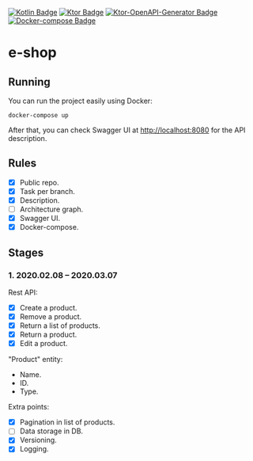 [![Kotlin Badge](https://img.shields.io/badge/kotlin-1.3.61-green.svg)](https://kotlinlang.org/)
[![Ktor Badge](https://img.shields.io/badge/ktor-1.3.1-green.svg)](https://ktor.io/)
[![Ktor-OpenAPI-Generator Badge](https://img.shields.io/badge/ktor--openapi--generator-0.0--beta.0-green.svg)](https://github.com/papsign/Ktor-OpenAPI-Generator)
[![Docker-compose Badge](https://img.shields.io/badge/docker-compose-blue.svg)](https://docs.docker.com/compose/)
# e-shop
## Running
You can run the project easily using Docker:
```shell script
docker-compose up
```

After that, you can check Swagger UI at <http://localhost:8080> for the API description.

## Rules
- [x] Public repo.
- [x] Task per branch.
- [x] Description.
- [ ] Architecture graph.
- [x] Swagger UI.
- [x] Docker-compose.

## Stages
### 1. 2020.02.08 – 2020.03.07
Rest API:
- [x] Create a product.
- [x] Remove a product.
- [x] Return a list of products.
- [x] Return a product.
- [x] Edit a product.

"Product" entity:
* Name.
* ID.
* Type.

Extra points:
- [x] Pagination in list of products.
- [ ] Data storage in DB.
- [x] Versioning.
- [x] Logging.
